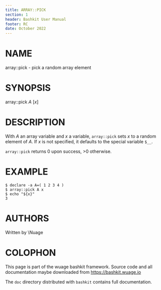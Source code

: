```yaml
---
title: ARRAY::PICK
section: 1
header: Bashkit User Manual
footer: RC
date: October 2022
---
```


# NAME

array::pick - pick a random array element

# SYNOPSIS

array::pick *A* [*x*]

# DESCRIPTION

With *A* an array variable and *x* a variable, `array::pick` sets *x*
to a random element of *A*. If *x* is not specified, it defaults to
the special variable `$__`.

`array::pick` returns 0 upon success, >0 otherwise.

# EXAMPLE

    $ declare -a A=( 1 2 3 4 )
    $ array::pick A x
    $ echo "${x}"
    3

# AUTHORS
Written by \\Nuage

# COLOPHON
This page is part of the wuage bashkit framework. Source code and all
documentation maybe downloaded from <https://bashkit.wuage.io>

The `doc` directory distributed with `bashkit` contains full documentation.
